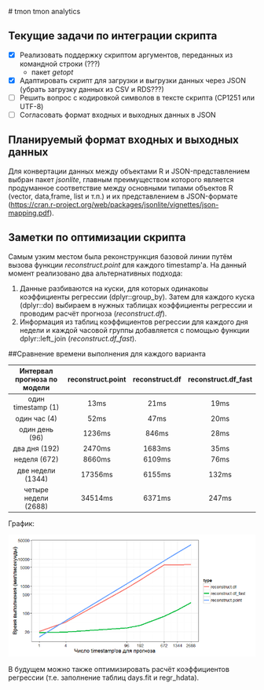 ﻿﻿# tmon
tmon analytics

## Текущие задачи по интеграции скрипта

- [x] Реализовать поддержку скриптом аргументов, переданных из командной строки (???)
  - пакет *getopt*
- [x] Адаптировать скрипт для загрузки и выгрузки данных через JSON (убрать загрузку данных из CSV и RDS???)
- [ ] Решить вопрос с кодировкой символов в тексте скрипта (CP1251 или UTF-8)
- [ ] Согласовать формат входных и выходных данных в JSON

## Планируемый формат входных и выходных данных
Для конвертации данных между объектами R и JSON-представлением выбран пакет *jsonlite*, главным преимуществом которого является продуманное соответствие между основными типами объектов R (vector, data,frame, list и т.п.) и их представлением в JSON-формате (https://cran.r-project.org/web/packages/jsonlite/vignettes/json-mapping.pdf).

## Заметки по оптимизации скрипта
Самым узким местом была реконстрункция базовой линии путём вызова функции *reconstruct.point* для каждого timestamp'a. На данный момент реализовано два альтернативных подхода:
1. Данные разбиваются на куски, для которых одинаковы коэффициенты регрессии (dplyr::group_by). Затем для каждого куска (dplyr::do) выбираем в нужных таблицах коэффициенты регрессии и проводим расчёт прогноза (*reconstruct.df*).
2. Информация из таблиц коэффициентов регрессии для каждого дня недели и каждой часовой группы добавляется с помощью функции dplyr::left_join (*reconstruct.df_fast*).

##Сравнение времени выполнения для каждого варианта

| Интервал прогноза по модели | reconstruct.point | reconstruct.df | reconstruct.df_fast |
|:---------------------------:|:-----------------:|:--------------:|:-------------------:|
|      один timestamp (1)     |        13ms       |      21ms      |         19ms        |
|         один час (4)        |        52ms       |      47ms      |         20ms        |
|        один день (96)       |       1236ms      |      846ms     |         28ms        |
|         два дня (192)       |       2470ms      |     1683ms     |         35ms        |
|         неделя (672)        |       8660ms      |     6109ms     |         76ms        |
|      две недели (1344)      |      17356ms      |     6155ms     |        132ms        |
|     четыре недели (2688)    |      34514ms      |     6371ms     |        247ms        |

График:

![](https://github.com/iMissile/tmon/blob/master/images/Reconstruct_optimized.png)

В будущем можно также оптимизировать расчёт коэффициентов регрессии (т.е. заполнение таблиц days.fit и regr_hdata).
